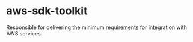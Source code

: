 # aws-sdk-toolkit
Responsible for delivering the minimum requirements for integration with AWS services.
